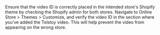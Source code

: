 Ensure that the video ID is correctly placed in the intended store's Shopify theme by checking the Shopify admin for both stores. Navigate to Online Store > Themes > Customize, and verify the video ID in the section where you've added the Tolstoy video. This will help prevent the video from appearing on the wrong store.